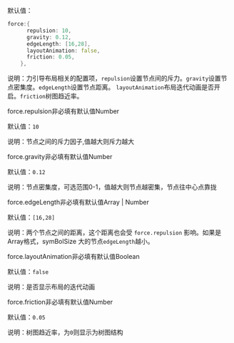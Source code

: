 默认值：

```d
force:{
      repulsion: 10,
      gravity: 0.12,
      edgeLength: [16,28],
      layoutAnimation: false,
      friction: 0.05,
    },
```

说明：力引导布局相关的配置项，`repulsion`设置节点间的斥力。`gravity`设置节点密集度。`edgeLength`设置节点距离。
`layoutAnimation`布局迭代动画是否开启。`friction`树图趋近率。

<p class='ev_expand_title'>force.repulsion<span class='ev_expand_required'>非必填</span><span class='ev_expand_defaults'>有默认值</span><span class='ev_expand_type'>Number</span>

<p class='ev_expand_introduce'>默认值：<code>10</code>

<p class='ev_expand_introduce'>说明：节点之间的斥力因子,值越大则斥力越大

<p class='ev_expand_title'>force.gravity<span class='ev_expand_required'>非必填</span><span class='ev_expand_defaults'>有默认值</span><span class='ev_expand_type'>Number</span>

<p class='ev_expand_introduce'>默认值：<code>0.12</code>

<p class='ev_expand_introduce'>说明：节点密集度，可选范围0-1，值越大则节点越密集，节点往中心点靠拢

<p class='ev_expand_title'>force.edgeLength<span class='ev_expand_required'>非必填</span><span class='ev_expand_defaults'>有默认值</span><span class='ev_expand_type'>Array | Number</span>

<p class='ev_expand_introduce'>默认值：<code>[16,28]</code>

<p class='ev_expand_introduce'>说明：两个节点之间的距离，这个距离也会受 <code>force.repulsion</code> 影响。如果是Array格式，symBolSize 大的节点<code>edgeLength</code>越小。

<p class='ev_expand_title'>force.layoutAnimation<span class='ev_expand_required'>非必填</span><span class='ev_expand_defaults'>有默认值</span><span class='ev_expand_type'>Boolean</span>

<p class='ev_expand_introduce'>默认值：<code>false</code>

<p class='ev_expand_introduce'>说明：是否显示布局的迭代动画

<p class='ev_expand_title'>force.friction<span class='ev_expand_required'>非必填</span><span class='ev_expand_defaults'>有默认值</span><span class='ev_expand_type'>Number</span>

<p class='ev_expand_introduce'>默认值：<code>0.05</code>

<p class='ev_expand_introduce'>说明：树图趋近率，为<code>0</code>则显示为树图结构
